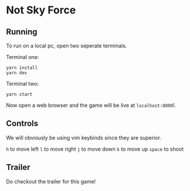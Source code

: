 # Not Sky Force

## Running

To run on a local pc, open two seperate terminals.

Terminal one:

```
yarn install
yarn dev
```

Terminal two:

```
yarn start
```

Now open a web browser and the game will be live at `localhost:8000`!.

## Controls

We will obviously be using vim keybinds since they are superior.

`h` to move left
`l` to move right
`j` to move down
`k` to move up
`space` to shoot

## Trailer

Do checkout the trailer for this game!
